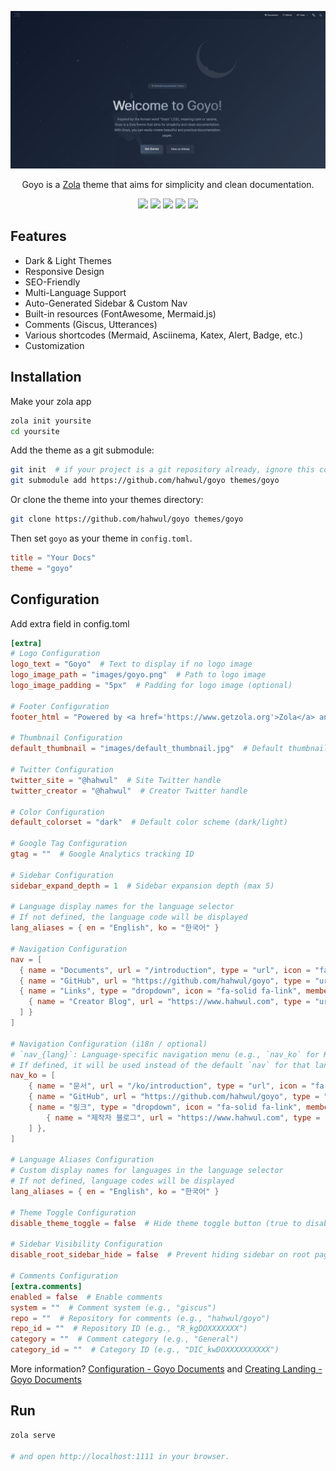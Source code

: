 ![](./screenshot.png)

<div align="center">
  <p>Goyo is a <a href="https://www.getzola.org/">Zola</a> theme that aims for simplicity and clean documentation.</p>
</div>

<p align="center">
  <a href="https://goyo.hahwul.com"><img src="https://img.shields.io/badge/DOCUMENTS-000000?style=for-the-badge&labelColor=000000"></a>
  <a href="https://github.com/hahwul/goyo/blob/main/CONTRIBUTING.md"><img src="https://img.shields.io/badge/CONTRIBUTIONS-WELCOME-000000?style=for-the-badge&labelColor=000000"></a>
  <a href="https://www.getzola.org/"><img src="https://img.shields.io/badge/Zola-000000?style=for-the-badge&logo=zola&logoColor=white"></a>
  <a href="https://tailwindcss.com"><img src="https://img.shields.io/badge/TailwindCSS-000000?style=for-the-badge&logo=tailwindcss&logoColor=white"></a>
  <a href="https://daisyui.com"><img src="https://img.shields.io/badge/DaisyUI-000000?style=for-the-badge&logo=daisyui&logoColor=white"></a>
</p>

## Features

- Dark & Light Themes
- Responsive Design
- SEO-Friendly
- Multi-Language Support
- Auto-Generated Sidebar & Custom Nav
- Built-in resources (FontAwesome, Mermaid.js)
- Comments (Giscus, Utterances)
- Various shortcodes (Mermaid, Asciinema, Katex, Alert, Badge, etc.)
- Customization

## Installation

Make your zola app

```bash
zola init yoursite
cd yoursite
```

Add the theme as a git submodule:

```bash
git init  # if your project is a git repository already, ignore this command
git submodule add https://github.com/hahwul/goyo themes/goyo
```

Or clone the theme into your themes directory:

```bash
git clone https://github.com/hahwul/goyo themes/goyo
```

Then set `goyo` as your theme in `config.toml`.

```toml
title = "Your Docs"
theme = "goyo"
```

## Configuration

Add extra field in config.toml

```toml
[extra]
# Logo Configuration
logo_text = "Goyo"  # Text to display if no logo image
logo_image_path = "images/goyo.png"  # Path to logo image
logo_image_padding = "5px"  # Padding for logo image (optional)

# Footer Configuration
footer_html = "Powered by <a href='https://www.getzola.org'>Zola</a> and <a href='https://github.com/hahwul/goyo'>Goyo</a>"  # Footer HTML content

# Thumbnail Configuration
default_thumbnail = "images/default_thumbnail.jpg"  # Default thumbnail image path

# Twitter Configuration
twitter_site = "@hahwul"  # Site Twitter handle
twitter_creator = "@hahwul"  # Creator Twitter handle

# Color Configuration
default_colorset = "dark"  # Default color scheme (dark/light)

# Google Tag Configuration
gtag = ""  # Google Analytics tracking ID

# Sidebar Configuration
sidebar_expand_depth = 1  # Sidebar expansion depth (max 5)

# Language display names for the language selector
# If not defined, the language code will be displayed
lang_aliases = { en = "English", ko = "한국어" }

# Navigation Configuration
nav = [
  { name = "Documents", url = "/introduction", type = "url", icon = "fa-solid fa-book" },
  { name = "GitHub", url = "https://github.com/hahwul/goyo", type = "url", icon = "fa-brands fa-github" },
  { name = "Links", type = "dropdown", icon = "fa-solid fa-link", members = [
    { name = "Creator Blog", url = "https://www.hahwul.com", type = "url", icon = "fa-solid fa-fire-flame-curved" }
  ] }
]

# Navigation Configuration (i18n / optional)
# `nav_{lang}`: Language-specific navigation menu (e.g., `nav_ko` for Korean).
# If defined, it will be used instead of the default `nav` for that language.
nav_ko = [
    { name = "문서", url = "/ko/introduction", type = "url", icon = "fa-solid fa-book" },
    { name = "GitHub", url = "https://github.com/hahwul/goyo", type = "url", icon = "fa-brands fa-github" },
    { name = "링크", type = "dropdown", icon = "fa-solid fa-link", members = [
        { name = "제작자 블로그", url = "https://www.hahwul.com", type = "url", icon = "fa-solid fa-fire-flame-curved" },
    ] },
]

# Language Aliases Configuration
# Custom display names for languages in the language selector
# If not defined, language codes will be displayed
lang_aliases = { en = "English", ko = "한국어" }

# Theme Toggle Configuration
disable_theme_toggle = false  # Hide theme toggle button (true to disable)

# Sidebar Visibility Configuration
disable_root_sidebar_hide = false  # Prevent hiding sidebar on root page

# Comments Configuration
[extra.comments]
enabled = false  # Enable comments
system = ""  # Comment system (e.g., "giscus")
repo = ""  # Repository for comments (e.g., "hahwul/goyo")
repo_id = ""  # Repository ID (e.g., "R_kgDOXXXXXXX")
category = ""  # Comment category (e.g., "General")
category_id = ""  # Category ID (e.g., "DIC_kwDOXXXXXXXXXX")
```

More information? [Configuration - Goyo Documents](https://goyo.hahwul.com/get_started/configuration/) and [Creating Landing - Goyo Documents](https://goyo.hahwul.com/get_started/creating-landing/)

## Run

```bash
zola serve

# and open http://localhost:1111 in your browser.
```
